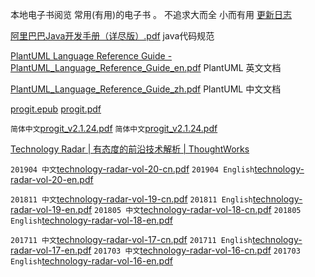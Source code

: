 
本地电子书阅览 常用(有用)的电子书 。 不追求大而全 小而有用
[更新日志](CHANGELOG.md)


[阿里巴巴Java开发手册（详尽版）.pdf](alibaba/阿里巴巴Java开发手册（详尽版）.pdf)
java代码规范 


[PlantUML Language Reference Guide - PlantUML_Language_Reference_Guide_en.pdf](pdf/PlantUML_Language_Reference_Guide_en.pdf)
PlantUML 英文文档

[PlantUML_Language_Reference_Guide_zh.pdf](pdf/PlantUML_Language_Reference_Guide_zh.pdf)
PlantUML 中文文档

[progit.epub](code/progit.epub)
[progit.pdf](code/progit.pdf)

`简体中文`[progit_v2.1.24.pdf](code/progit_v2.1.24.pdf)
`简体中文`[progit_v2.1.24.pdf](code/progit_v2.1.24.epub)
 


[Technology Radar | 有态度的前沿技术解析 | ThoughtWorks](https://www.thoughtworks.com/cn/radar)

`201904 中文`[technology-radar-vol-20-cn.pdf](thoughtworks/technology-radar-vol-20-cn.pdf)
`201904 English`[technology-radar-vol-20-en.pdf](thoughtworks/technology-radar-vol-20-en.pdf)

`201811 中文`[technology-radar-vol-19-cn.pdf](thoughtworks/technology-radar-vol-19-cn.pdf)
`201811 English`[technology-radar-vol-19-en.pdf](thoughtworks/technology-radar-vol-19-en.pdf)
`201805 中文`[technology-radar-vol-18-cn.pdf](thoughtworks/technology-radar-vol-18-cn.pdf)
`201805 English`[technology-radar-vol-18-en.pdf](thoughtworks/technology-radar-vol-18-en.pdf)

`201711 中文`[technology-radar-vol-17-cn.pdf](thoughtworks/technology-radar-vol-17-cn.pdf)
`201711 English`[technology-radar-vol-17-en.pdf](thoughtworks/technology-radar-vol-17-en.pdf)
`201703 中文`[technology-radar-vol-16-cn.pdf](thoughtworks/technology-radar-vol-16-cn.pdf)
`201703 English`[technology-radar-vol-16-en.pdf](thoughtworks/technology-radar-vol-16-en.pdf)
